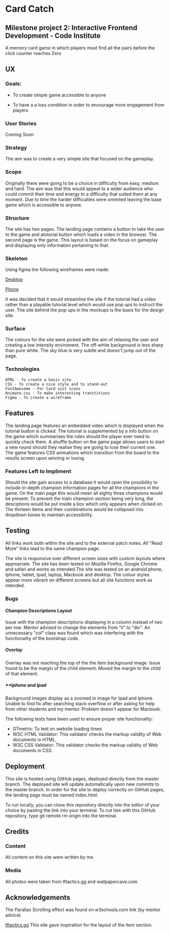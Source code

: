 # **Card Catch**


## **Milestone project 2: Interactive Frontend Development - Code Institute**

A memory card game in which players must find all the pairs before the click 
counter reaches Zero


## UX

### **Goals:**
* To create simple game accessible to anyone 

* To have a a loss condition in order to encourage more engagement from players

### **User Stories**

Coming Soon

### **Strategy**

The aim was to create a very simple site that focused on the gameplay.

### **Scope**

Originally there were going to be a choice in difficulty from easy, medium and hard. 
The aim was that this would appeal to a wider audience who could commit their time 
and energy to a difficulty that suited them at any moment. Due to time the harder
difficulties were ommited leaving the base game which is accessible to anyone.

### **Structure**

The site has two pages. The landing page contains a button to take the user to the 
game and  atutorial button which loads a video in the browser. The second page is 
the game. This layout is based on the focus on gameplay and displaying only 
information pertaining to that.

### **Skeleton**

Using figma the following wireframes were made:

[Desktop](https://github.com/OGMyst/Milestone-project-two/blob/master/assets/mockups/MS2%20-%20Card%20Catch%20Desktop.pdf)

[Phone](https://github.com/OGMyst/Milestone-project-two/blob/master/assets/mockups/MS2%20-%20Card%20Catch%20Phone.pdf)

It was decided that it would streamline the site if the tutorial had a video rather than a playable tutorial level which
would use pop ups to instruct the user. The site behind the pop ups in the mockups is the basis for the design site.

### **Surface**

The colours for the site were picked with the aim of relaxing the user and creating a low intensity enviroment. The 
off-white background is less sharp than pure white. The sky blue is very subtle and doesn't jump out of the page.

### **Technologies**

    HTML - To create a basic site
    CSS - To create a nice style and to stand-out
    FontAwesome - For Card suit icons
    Animate.css - To make interesting transtitions 
    Figma - To create a wireframe


## Features

The landing page features an embedded video which is displayed when the tutorial button is clicked. The tutorial
is supplemented by a info button on the game which summarises the rules should the player ever need to quickly
check them. A shuffle button on the game page allows users to start a new round should they realise they are 
going to lose their current one. The game features CSS animations which transition from the board to the results 
screen upon winning or losing.

### Features Left to Impliment

Should the site gain access to a database it would open the possibility to include in-depth
champion information pages for all the champions in the game. On the main page this would mean 
all eighty three champions would be present. To prevent the main champion section being very 
long, the desciptions would be put inside a box which only appears when clicked on. The thirteen
items and their combinations would be collapsed into dropdown boxes to maintain accessibility.


## Testing

All links work both within the site and to the external patch notes. All "Read More" links lead 
to the same champion page. 

The site is responsive over different screen sizes with custom layouts where appropriate. The site 
has been tested on Mozilla Firefox, Google Chrome and safari and works as intended.The site was 
tested on an android phone, Iphone, tablet, Ipad, laptop, Macbook and desktop. The colour styles 
appear more vibrant on different screens but all site functions work as intended. 

### **Bugs**

#### **Champion Descriptions Layout**

Issue with the champion descriptions displaying in a column instead of two per row. Mentor advised
to change the elements from "li" to "div". An unnecessary "col" class was found which was interfering
with the functionality of the bootstrap code.

##### **Overlay**

Overlay was not reaching the top of the the item background image. Issue found to be the margin of 
the child element. Moved the margin to the child of that element.

##### **Iphone and Ipad 

Background images display as a zoomed in image for Ipad and Iphone. Unable to find fix after searching 
stack overflow or after asking for help from other students and my mentor. Problem doesn't appear for Macbook.

The following tests have been used to ensure proper site functionality:

* GTmetrix: To test on website loading times
* W3C HTML Validator: This validator checks the markup validity of Web documents in HTML.
* W3C CSS Validator: This validator checks the markup validity of Web documents in CSS.


## **Deployment**

This site is hosted using GitHub pages, deployed directly from the master branch. The deployed site will update 
automatically upon new commits to the master branch. In order for the site to deploy correctly on GitHub pages, 
the landing page must be named index.html.

To run locally, you can clone this repository directly into the editor of your choice by pasting the link into 
your terminal. To cut ties with this GitHub repository, type git remote rm origin into the terminal.

## **Credits**

### **Content**

All content on this site were written by me.

### **Media**

All photos were taken from tftactics.gg and wallpapercave.com

## **Acknowledgements**
The Parallax Scrolling effect was found on w3schools.com link (by mentor advice)

[tftactics.gg](https://tftactics.gg/item-builder) This site gave inspiration for
the layout of the item section.
